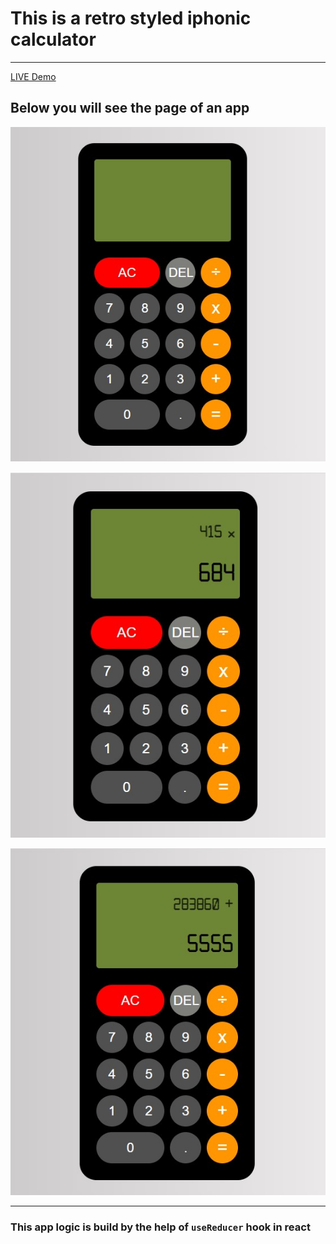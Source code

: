 # This is a retro styled iphonic calculator
---
[ LIVE  Demo](https://quizzical-gates-14d061.netlify.app/)

## Below you will see the page of an app

![alt text](https://github.com/barisdevjs/react-calculator/blob/main/calculator1.jpg)

![alt text](https://github.com/barisdevjs/react-calculator/blob/main/calculator2.jpg)

![alt text](https://github.com/barisdevjs/react-calculator/blob/main/calculator3.jpg)


---

### This app logic is build by the help of `useReducer` hook in react